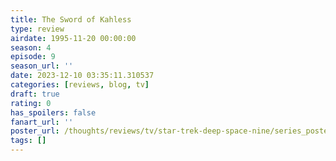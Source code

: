 ```yaml
---
title: The Sword of Kahless
type: review
airdate: 1995-11-20 00:00:00
season: 4
episode: 9
season_url: ''
date: 2023-12-10 03:35:11.310537
categories: [reviews, blog, tv]
draft: true
rating: 0
has_spoilers: false
fanart_url: ''
poster_url: /thoughts/reviews/tv/star-trek-deep-space-nine/series_poster.jpg
tags: []
---
```



